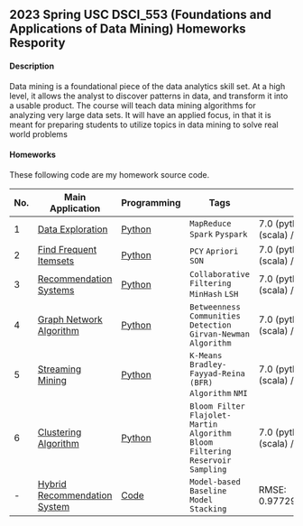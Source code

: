 ## 2023 Spring USC DSCI_553 (Foundations and Applications of Data Mining) Homeworks Respority

#### Description
Data mining is a foundational piece of the data analytics skill set. At a high level, it allows the
analyst to discover patterns in data, and transform it into a usable product. The course will
teach data mining algorithms for analyzing very large data sets. It will have an applied focus, in
that it is meant for preparing students to utilize topics in data mining to solve real world
problems

#### Homeworks
These following code are my homework source code.

|No.|    Main Application    |Programming|Tags|Score|
|---|------------------------|-----------|----|-----|
|1|[Data Exploration](https://github.com/DanielDaCosta/dsci553-homeworks/blob/main/HW1/Assignment1%20-%20Spring%202023.pdf) | [Python](https://github.com/DanielDaCosta/dsci553-homeworks/tree/main/HW1/work)| `MapReduce` `Spark` `Pyspark`|7.0 (python) + 0.0 (scala) / 7.0 + 0.7|
|2|[Find Frequent Itemsets](https://github.com/DanielDaCosta/dsci553-homeworks/blob/main/HW2/Assignment2%20-%20Spring%202023.pdf)|[Python](https://github.com/DanielDaCosta/dsci553-homeworks/tree/main/HW2/work)| `PCY` `Apriori` `SON`|7.0 (python) + 0.0 (scala) / 7.0 + 0.7|
|3|[Recommendation Systems](https://github.com/DanielDaCosta/dsci553-homeworks/blob/main/HW3/work/Assignment%203%20-%20Spring%202023.pdf)|[Python](https://github.com/DanielDaCosta/dsci553-homeworks/tree/main/HW3/work)|`Collaborative Filtering` `MinHash` `LSH`|7.0 (python) + 0.0 (scala) / 7.0 + 0.7|
|4|[Graph Network Algorithm](https://github.com/DanielDaCosta/dsci553-homeworks/blob/main/HW4/DSCI553HW4.docx.pdf)|[Python](https://github.com/DanielDaCosta/dsci553-homeworks/tree/main/HW4)|`Betweenness` `Communities Detection` `Girvan-Newman Algorithm`|7.0 (python) + 0.0 (scala) / 7.0 + 0.7|
|5|[Streaming Mining](https://github.com/DanielDaCosta/dsci553-homeworks/blob/main/HW5/Assignment_5.pdf)|[Python](https://github.com/DanielDaCosta/dsci553-homeworks/tree/main/HW5)|`K-Means` `Bradley-Fayyad-Reina (BFR) Algorithm` `NMI`|7.0 (python) + 0.0 (scala) / 7.0 + 0.7|
|6|[Clustering Algorithm](https://github.com/DanielDaCosta/dsci553-homeworks/blob/main/HW6/HW6_description.pdf)|[Python](https://github.com/DanielDaCosta/dsci553-homeworks/tree/main/HW6)|`Bloom Filter` `Flajolet-Martin Algorithm` `Bloom Filtering` `Reservoir Sampling`|7.0 (python) + 0.0 (scala) / 7.0 + 0.7|
|-|[Hybrid Recommendation System](https://github.com/AaronYang2333/INF_553/tree/master/project/pdf/project_description.pdf)|[Code](https://github.com/AaronYang2333/INF_553/tree/master/project/python)|`Model-based` `Baseline` `Model Stacking`|RMSE: 0.9772904711772428|
